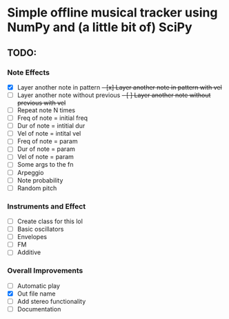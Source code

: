 # Simple offline musical tracker using NumPy and (a little bit of) SciPy

## TODO:
### Note Effects
- [x] Layer another note in pattern
~~- [x] Layer another note in pattern with vel~~
- [ ] Layer another note without previous
~~- [ ] Layer another note without previous with vel~~
- [ ] Repeat note N times
- [ ] Freq of note = initial freq
- [ ] Dur of note = intitial dur
- [ ] Vel of note = intital vel
- [ ] Freq of note = param
- [ ] Dur of note = param
- [ ] Vel of note = param
- [ ] Some args to the fn
- [ ] Arpeggio
- [ ] Note probability
- [ ] Random pitch
### Instruments and Effect 
- [ ] Create class for this lol
- [ ] Basic oscillators
- [ ] Envelopes
- [ ] FM
- [ ] Additive
### Overall Improvements
- [ ] Automatic play
- [x] Out file name
- [ ] Add stereo functionality
- [ ] Documentation
